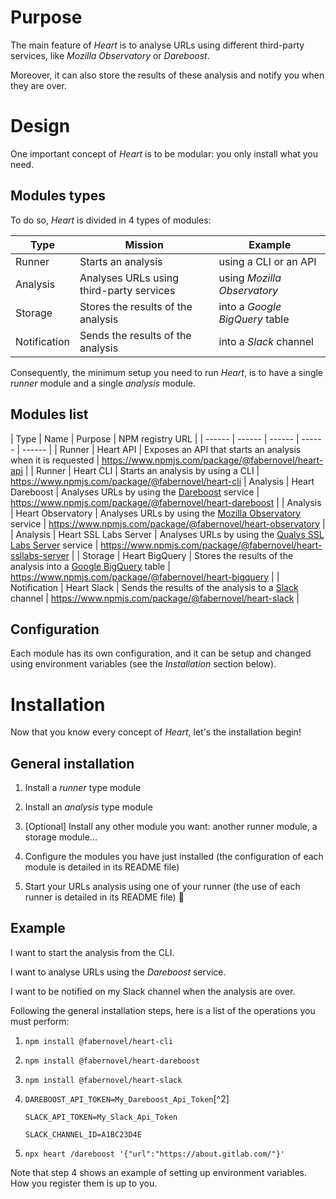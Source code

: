 # Purpose

The main feature of _Heart_ is to analyse URLs using different third-party services, like _Mozilla Observatory_ or _Dareboost_.

Moreover, it can also store the results of these analysis and notify you when they are over.

# Design

One important concept of _Heart_ is to be modular: you only install what you need.

## Modules types

To do so, _Heart_ is divided in 4 types of modules:

| Type | Mission | Example
| ------ | ------ | ------ |
| Runner | Starts an analysis | using a CLI or an API |
| Analysis | Analyses URLs using third-party services | using _Mozilla Observatory_ |
| Storage | Stores the results of the analysis | into a _Google BigQuery_ table |
| Notification | Sends the results of the analysis | into a _Slack_ channel |

Consequently, the minimum setup you need to run _Heart_, is to have a single _runner_ module and a single _analysis_ module.

## Modules list

| Type | Name | Purpose | NPM registry URL |
| ------ | ------ | ------ | ------ | ------ |
| Runner | Heart API | Exposes an API that starts an analysis when it is requested | https://www.npmjs.com/package/@fabernovel/heart-api |
| Runner | Heart CLI | Starts an analysis by using a CLI | https://www.npmjs.com/package/@fabernovel/heart-cli
| Analysis | Heart Dareboost | Analyses URLs by using the [Dareboost](https://www.dareboost.com/en) service | https://www.npmjs.com/package/@fabernovel/heart-dareboost |
| Analysis | Heart Observatory | Analyses URLs by using the [Mozilla Observatory](https://observatory.mozilla.org/) service | https://www.npmjs.com/package/@fabernovel/heart-observatory |
| Analysis | Heart SSL Labs Server | Analyses URLs by using the [Qualys SSL Labs Server](https://www.ssllabs.com/ssltest/) service | https://www.npmjs.com/package/@fabernovel/heart-ssllabs-server |
| Storage | Heart BigQuery | Stores the results of the analysis into a [Google BigQuery](https://cloud.google.com/bigquery) table | https://www.npmjs.com/package/@fabernovel/heart-bigquery |
| Notification | Heart Slack | Sends the results of the analysis to a [Slack](https://slack.com) channel | https://www.npmjs.com/package/@fabernovel/heart-slack |

## Configuration

Each module has its own configuration, and it can be setup and changed using environment variables (see the _Installation_ section below).

# Installation

Now that you know every concept of _Heart_, let's the installation begin!

## General installation

1. Install a _runner_ type module 

2. Install an _analysis_ type module 

3. [Optional] Install any other module you want: another runner module, a storage module...

4. Configure the modules you have just installed (the configuration of each module is detailed in its README file)

5. Start your URLs analysis using one of your runner (the use of each runner is detailed in its README file) :tada: 

## Example

>>>
I want to start the analysis from the CLI.

I want to analyse URLs using the _Dareboost_ service.

I want to be notified on my Slack channel when the analysis are over.
>>>

Following the general installation steps, here is a list of the operations you must perform:

1. `npm install @fabernovel/heart-cli`

2. `npm install @fabernovel/heart-dareboost`

3. `npm install @fabernovel/heart-slack`

4. `DAREBOOST_API_TOKEN=My_Dareboost_Api_Token`[^2]
   
   `SLACK_API_TOKEN=My_Slack_Api_Token`
   
   `SLACK_CHANNEL_ID=A1BC23D4E`

5. `npx heart /dareboost '{"url":"https://about.gitlab.com/"}'`

Note that step 4 shows an example of setting up environment variables. How you register them is up to you.